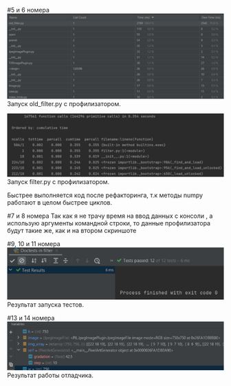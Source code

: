 #5 и 6 номера
![alt text](old_filter_profile.png)
Запуск old_filter.py c профилизатором.

![alt text](filter_profile.png)
Запуск filter.py c профилизатором.

Быстрее выполняется код после рефакторинга, т.к методы numpy работают в целом быстрее циклов.

#7 и 8 номера
Так как я не трачу время на ввод данных с консоли , а использую аргументы командной строки, то данные профилизатора будут такие же, как и на втором скриншоте

#9, 10 и 11 номера
![alt text](test.png)
Результат запуска тестов.

#13 и 14 номера
![alt text](debugger.png)
Результат работы отладчика.
